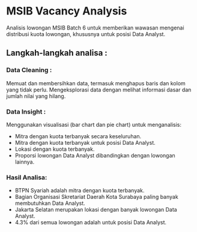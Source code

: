 # MSIB Vacancy Analysis

Analisis lowongan MSIB Batch 6 untuk memberikan wawasan mengenai distribusi kuota lowongan, khususnya untuk posisi Data Analyst.

## Langkah-langkah analisa :

### Data Cleaning :
Memuat dan membersihkan data, termasuk menghapus baris dan kolom yang tidak perlu.
Mengeksplorasi data dengan melihat informasi dasar dan jumlah nilai yang hilang.

### Data Insight :
Menggunakan visualisasi (bar chart dan pie chart) untuk menganalisis:
- Mitra dengan kuota terbanyak secara keseluruhan.
- Mitra dengan kuota terbanyak untuk posisi Data Analyst.
- Lokasi dengan kuota terbanyak.
- Proporsi lowongan Data Analyst dibandingkan dengan lowongan lainnya.

### Hasil Analisa:
- BTPN Syariah adalah mitra dengan kuota terbanyak.
- Bagian Organisasi Skretariat Daerah Kota Surabaya paling banyak membutuhkan Data Analyst.
- Jakarta Selatan merupakan lokasi dengan banyak lowongan Data Analyst.
- 4.3% dari semua lowongan adalah untuk posisi Data Analyst.
